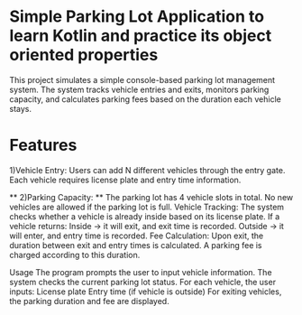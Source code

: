 # Simple Parking Lot Application to learn Kotlin and practice its object oriented properties

This project simulates a simple console-based parking lot management system. The system tracks vehicle entries and exits, monitors parking capacity, and calculates parking fees based on the duration each vehicle stays.

# Features

 1)Vehicle Entry:
Users can add N different vehicles through the entry gate.
Each vehicle requires license plate and entry time information.

** 2)Parking Capacity: **
The parking lot has 4 vehicle slots in total.
No new vehicles are allowed if the parking lot is full.
Vehicle Tracking:
The system checks whether a vehicle is already inside based on its license plate.
If a vehicle returns:
Inside → it will exit, and exit time is recorded.
Outside → it will enter, and entry time is recorded.
Fee Calculation:
Upon exit, the duration between exit and entry times is calculated.
A parking fee is charged according to this duration.

Usage
The program prompts the user to input vehicle information.
The system checks the current parking lot status.
For each vehicle, the user inputs:
License plate
Entry time (if vehicle is outside)
For exiting vehicles, the parking duration and fee are displayed.
